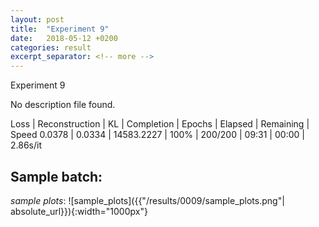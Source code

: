 ```yaml
---
layout: post
title:  "Experiment 9"
date:   2018-05-12 +0200
categories: result
excerpt_separator: <!-- more -->
---
```

<!-- more -->

Experiment 9

No description file found.

Loss | Reconstruction | KL | Completion | Epochs | Elapsed | Remaining | Speed
0.0378 | 0.0334 | 14583.2227 | 100% | 200/200 | 09:31 | 00:00 | 2.86s/it

## **Sample batch**:
_sample plots_:
![sample_plots]({{"/results/0009/sample_plots.png"| absolute_url}}){:width="1000px"}

